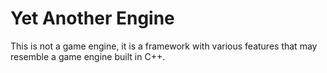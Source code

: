 # Yet Another Engine
This is not a game engine, it is a framework with various features that may resemble a game engine built in C++.